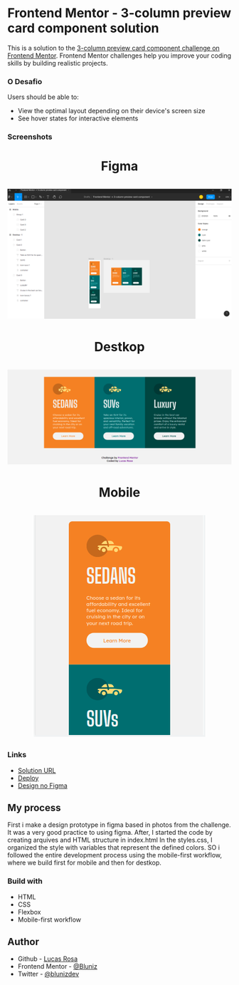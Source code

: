 # Frontend Mentor - 3-column preview card component solution

This is a solution to the [3-column preview card component challenge on Frontend Mentor](https://www.frontendmentor.io/challenges/3column-preview-card-component-pH92eAR2-). Frontend Mentor challenges help you improve your coding skills by building realistic projects.

### O Desafio

Users should be able to:

- View the optimal layout depending on their device's screen size
- See hover states for interactive elements

### Screenshots

<p align="center">

  <h1 align="center">
  Figma
  <br></br>

  <img src="./.github/figma.png" alt="figma-img">

  <h1 align="center">
  Destkop
    <br></br>

  <img src="./.github/desktop.png" alt="desktop-img">

  <h1 align="center">
  Mobile
  <br></br>
  <img src="./.github/mobile.png" alt="desktop-img">
</h1>
</h1>

### Links

- [Solution URL](https://www.frontendmentor.io/solutions/htmlcss-preview-card-with-mobilefirst-vdp99MLEW)
- [Deploy](https://front-end-mentor-column-preview-card.vercel.app/)
- [Design no Figma](https://www.figma.com/file/yokpevdU4Z7D5VnjKzBzwr/Frontend-Mentor-3-column-preview-card-component?node-id=0%3A1)

## My process

First i make a design prototype in figma based in photos from the challenge. It was a very good practice to using figma.
After, I started the code by creating arquives and HTML structure in index.html
In the styles.css, I organized the style with variables that represent the defined colors. SO i followed the entire development process using the mobile-first workflow, where we build first for mobile and then for destkop.

### Build with

- HTML
- CSS
- Flexbox
- Mobile-first workflow

## Author

- Github - [Lucas Rosa](https://github.com/Bluniz)
- Frontend Mentor - [@Bluniz](https://www.frontendmentor.io/profile/Bluniz)
- Twitter - [@blunizdev](https://twitter.com/blunizdev)
